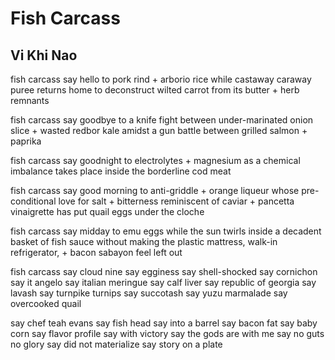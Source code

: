 # Fish Carcass
## Vi Khi Nao
fish carcass
say hello to pork rind
\+ arborio rice
while castaway caraway puree returns
home to deconstruct wilted carrot
from its butter + herb remnants

fish carcass
say goodbye to a knife fight
between under-marinated onion slice
\+ wasted redbor kale
amidst a gun battle between
grilled salmon + paprika

fish carcass
say goodnight to electrolytes + magnesium
as a chemical imbalance takes
place inside the borderline cod meat

fish carcass
say good morning to anti-griddle + orange liqueur
whose pre-conditional love for salt + bitterness
reminiscent of caviar + pancetta vinaigrette
has put quail eggs
under the cloche

fish carcass
say midday to emu eggs while
the sun twirls
inside a decadent basket of
fish sauce without making
the plastic mattress, walk-in
refrigerator, + bacon sabayon
feel left out

fish carcass
say cloud nine
say egginess
say shell-shocked
say cornichon
say it angelo
say italian meringue
say calf liver
say republic of georgia
say lavash
say turnpike turnips
say succotash
say yuzu marmalade
say overcooked quail

say chef teah evans
say fish head
say into a barrel
say bacon fat
say baby corn
say flavor profile
say with victory
say the gods are with me
say no guts no glory
say did not materialize
say story on a plate